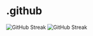 # .github

![GitHub Streak](http://github-readme-streak-stats.herokuapp.com?user=ProjectSoft-STUDIONIONS&theme=dark&hide_border=true&locale=ru)
![GitHub Streak](http://github-readme-streak-stats.herokuapp.com?user=ProjectSoft-STUDIONIONS&locale=ru&mode=weekly)
